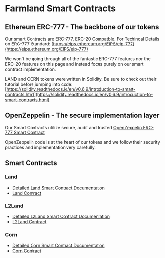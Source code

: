 # Farmland Smart Contracts

## Ethereum ERC-777 - The backbone of our tokens

Our smart Contracts are ERC-777, ERC-20 Compatble. For Techincal Details on ERC-777 Standard: [https://eips.ethereum.org/EIPS/eip-777](https://eips.ethereum.org/EIPS/eip-777)

We won't be going through all of the fantastic ERC-777 features nor the ERC-20 features on this page and instead focus purely on our smart contract implementation.

LAND and CORN tokens were written in Solidity. Be sure to check out their tutorial before jumping into code: [https://solidity.readthedocs.io/en/v0.6.9/introduction-to-smart-contracts.html](https://solidity.readthedocs.io/en/v0.6.9/introduction-to-smart-contracts.html)

## OpenZeppelin - The secure implementation layer

Our Smart Contracts utilize secure, audit and trusted [OpenZeppelin ERC-777 Smart Contract](https://docs.openzeppelin.com/contracts/2.x/api/token/erc777)

OpenZeppelin code is at the heart of our tokens and we follow their security practices and implementation very carefully.

## Smart Contracts

### Land
- [Detailed Land Smart Contract Documentation](https://github.com/farmland-game/farmland-contracts/tree/master/documents/Land-Contract.md)
- [Land Contract](https://github.com/farmland-game/farmland-contracts/tree/master/contracts/Land.sol)

### L2Land
- [Detailed L2Land Smart Contract Documentation](https://github.com/farmland-game/farmland-contracts/tree/master/documents/L2Land-Contract.md)
- [L2Land Contract](https://github.com/farmland-game/farmland-contracts/tree/master/contracts/L2Land.sol)

### Corn
- [Detailed Corn Smart Contract Documentation](https://github.com/farmland-game/farmland-contracts/tree/master/documents/Corn-Contract.md)
- [Corn Contract](https://github.com/farmland-game/farmland-contracts/tree/master/contracts/Corn.sol)